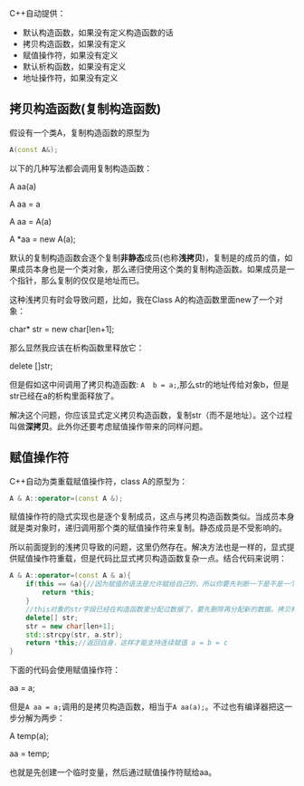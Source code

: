 C++自动提供：

* 默认构造函数，如果没有定义构造函数的话
* 拷贝构造函数，如果没有定义
* 赋值操作符，如果没有定义
* 默认析构函数，如果没有定义
* 地址操作符，如果没有定义

## 拷贝构造函数(复制构造函数)

假设有一个类A，复制构造函数的原型为

```C++
A(const A&);
```

以下的几种写法都会调用复制构造函数：

A aa(a)

A aa = a

A aa = A(a)

A *aa = new A(a);

默认的复制构造函数会逐个复制**非静态**成员(也称**浅拷贝**)，复制是的成员的值，如果成员本身也是一个类对象，那么递归使用这个类的复制构造函数。如果成员是一个指针，那么复制的仅仅是地址而已。

这种浅拷贝有时会导致问题，比如，我在Class A的构造函数里面new了一个对象：

char* str = new char[len+1];

那么显然我应该在析构函数里释放它：

delete []str;

但是假如这中间调用了拷贝构造函数:  `A  b = a;`,那么str的地址传给对象b，但是str已经在a的析构里面释放了。

解决这个问题，你应该显式定义拷贝构造函数，复制str（而不是地址）。这个过程叫做**深拷贝**。此外你还要考虑赋值操作带来的同样问题。

## 赋值操作符

C++自动为类重载赋值操作符，class A的原型为：

```C++
A & A::operator=(const A &);
```

赋值操作符的隐式实现也是逐个复制成员，这点与拷贝构造函数类似。当成员本身就是类对象时，递归调用那个类的赋值操作符来复制。静态成员是不受影响的。

所以前面提到的浅拷贝导致的问题，这里仍然存在。解决方法也是一样的，显式提供赋值操作符重载，但是代码比显式拷贝构造函数复杂一点。结合代码来说明：

```C++
A & A::operator=(const A & a){
    if(this == &a){//因为赋值的语法是允许赋给自己的，所以你要先判断一下是不是一个对象。拷贝构造函数不需要考虑
        return *this;
    }
    //this对象的str字段已经在构造函数里分配过数据了，要先删除再分配新的数据。拷贝构造函数不需要考虑这点
    delete[] str;
    str = new char[len+1];
    std::strcpy(str, a.str);
    return *this;//返回自身，这样才能支持连续赋值 a = b = c
}
```



下面的代码会使用赋值操作符：

aa = a;

但是`A aa = a;`调用的是拷贝构造函数，相当于`A aa(a);`。不过也有编译器把这一步分解为两步：

A temp(a);

aa = temp;

也就是先创建一个临时变量，然后通过赋值操作符赋给aa。

